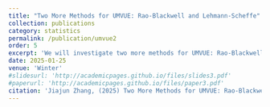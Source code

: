 ```yaml
---
title: "Two More Methods for UMVUE: Rao-Blackwell and Lehmann-Scheffe"
collection: publications
category: statistics
permalink: /publication/umvue2
order: 5
excerpt: 'We will investigate two more methods for UMVUE: Rao-Blackwell and Lehmann-Scheffe'
date: 2025-01-25
venue: 'Winter'
#slidesurl: 'http://academicpages.github.io/files/slides3.pdf'
#paperurl: 'http://academicpages.github.io/files/paper3.pdf'
citation: 'Jiajun Zhang, (2025) Two More Methods for UMVUE: Rao-Blackwell and Lehmann-Scheffe'
---
```

